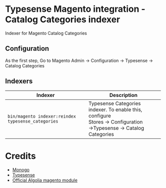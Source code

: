# Typesense Magento integration - Catalog Categories indexer

Indexer for Magento Catalog Categories

## Configuration
As the first step, Go to Magento Admin &rarr; Configuration &rarr; Typesense &rarr; Catalog Categories


## Indexers

| Indexer                                                 | Description                                                                                                                        |
|---------------------------------------------------------|------------------------------------------------------------------------------------------------------------------------------------|
| ```bin/magento indexer:reindex typesense_categories```  | Typesense Categories indexer. To enable this, configure <br/>Stores &rarr; Configuration &rarr;Typesense &rarr; Catalog Categories |


# Credits
- [Monogo](https://monogo.pl/en)
- [Typesense](https://typesense.org)
- [Official Algolia magento module](https://github.com/algolia/algoliasearch-magento-2)
